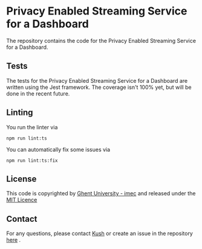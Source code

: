 # Privacy Enabled Streaming Service for a Dashboard

The repository contains the code for the Privacy Enabled Streaming Service for a Dashboard. 

## Tests

The tests for the Privacy Enabled Streaming Service for a Dashboard are written using the Jest framework. The coverage isn't 100% yet, but will be done in the recent future.

## Linting

You run the linter via 
```shell
npm run lint:ts
```

You can automatically fix some issues via
```shell
npm run lint:ts:fix
```

## License

This code is copyrighted by [Ghent University - imec](https://www.ugent.be/ea/idlab/en) and released under the [MIT Licence](./LICENCE) 

## Contact

For any questions, please contact [Kush](mailto:kushagrasingh.bisen@ugent.be) or create an issue in the repository [here](https://github.com/SolidLabResearch/privacy-dashboard-stream/issues) .

